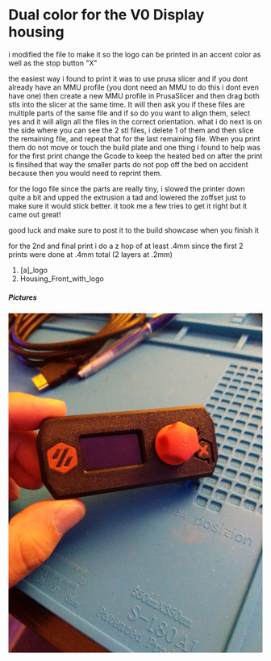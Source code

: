 # Dual color for the V0 Display housing

i modified the file to make it so the logo can be printed in an accent color as well as the stop button "X" 

the easiest way i found to print it was to use prusa slicer and if you dont already have an MMU profile (you dont need an MMU to do this i dont even have one) then create a new MMU profile in PrusaSlicer and then drag both stls into the slicer at the same time. It will then ask you if these files are multiple parts of the same file and if so do you want to align them, select yes and it will align all the files in the correct orientation. what i do next is on the side where you can see the 2 stl files, i delete 1 of them and then slice the remaining file, and repeat that for the last remaining file. When you print them do not move or touch the build plate and one thing i found to help was for the first print change the Gcode to keep the heated bed on after the print is finsihed that way the smaller parts do not pop off the bed on accident because then you would need to reprint them. 

for the logo file since the parts are really tiny, i slowed the printer down quite a bit and upped the extrusion a tad and lowered the zoffset just to make sure it would stick better. it took me a few tries to get it right but it came out great!

good luck and make sure to post it to the build showcase when you finish it

for the 2nd and final print i do a z hop of at least .4mm since the first 2 prints were done at .4mm total (2 layers at .2mm) 

1. [a]_logo
2. Housing_Front_with_logo

 
##### Pictures
![Printed Panel](Images/display.jpg)
